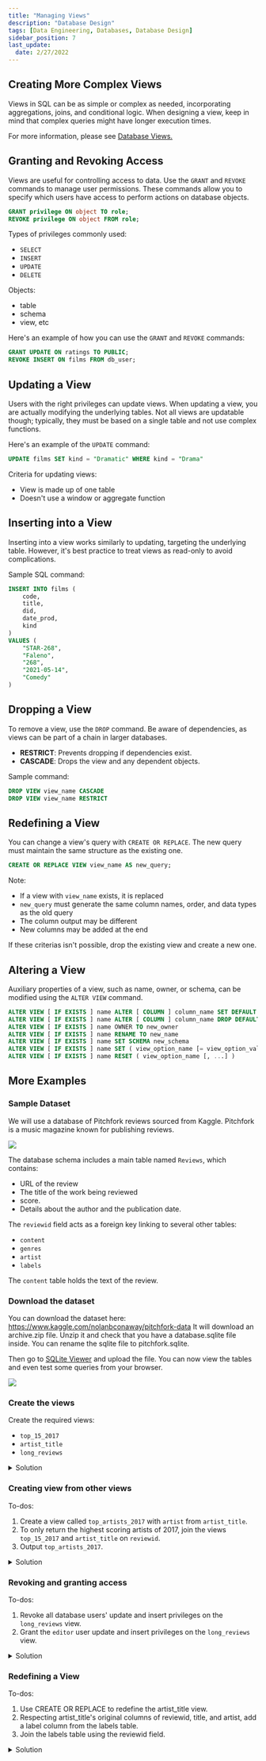 ```yaml
---
title: "Managing Views"
description: "Database Design"
tags: [Data Engineering, Databases, Database Design]
sidebar_position: 7
last_update:
  date: 2/27/2022
---
```



## Creating More Complex Views

Views in SQL can be as simple or complex as needed, incorporating aggregations, joins, and conditional logic. When designing a view, keep in mind that complex queries might have longer execution times.

For more information, please see [Database Views.](./006-Database-Views.md)

## Granting and Revoking Access

Views are useful for controlling access to data. Use the `GRANT` and `REVOKE` commands to manage user permissions. These commands allow you to specify which users have access to perform actions on database objects.

```sql
GRANT privilege ON object TO role;
REVOKE privilege ON object FROM role;
```

Types of privileges commonly used:

- `SELECT`
- `INSERT`
- `UPDATE`
- `DELETE`

Objects:

- table 
- schema 
- view, etc

Here's an example of how you can use the `GRANT` and `REVOKE` commands:

```sql
GRANT UPDATE ON ratings TO PUBLIC;
REVOKE INSERT ON films FROM db_user;
```

## Updating a View

Users with the right privileges can update views. When updating a view, you are actually modifying the underlying tables. Not all views are updatable though; typically, they must be based on a single table and not use complex functions.

Here's an example of the `UPDATE` command:

```sql
UPDATE films SET kind = "Dramatic" WHERE kind = "Drama"
```

Criteria for updating views:

- View is made up of one table 
- Doesn't use a window or aggregate function


## Inserting into a View    

Inserting into a view works similarly to updating, targeting the underlying table. However, it's best practice to treat views as read-only to avoid complications.

Sample SQL command:

```sql
INSERT INTO films (
    code,
    title,
    did,
    date_prod,
    kind 
)
VALUES (
    "STAR-268",
    "Faleno",
    "268",
    "2021-05-14",
    "Comedy"
) 
```

## Dropping a View

To remove a view, use the `DROP` command. Be aware of dependencies, as views can be part of a chain in larger databases.

  - **RESTRICT**: Prevents dropping if dependencies exist.
  - **CASCADE**: Drops the view and any dependent objects.

Sample command:

```sql
DROP VIEW view_name CASCADE
DROP VIEW view_name RESTRICT
```

## Redefining a View

You can change a view's query with `CREATE OR REPLACE`. The new query must maintain the same structure as the existing one. 
```sql
CREATE OR REPLACE VIEW view_name AS new_query;
```

Note: 

- If a view with `view_name` exists, it is replaced
- `new_query` must generate the same column names, order, and data types as the old query
- The column output may be different
- New columns may be added at the end

If these criterias isn't possible, drop the existing view and create a new one.


## Altering a View

Auxiliary properties of a view, such as name, owner, or schema, can be modified using the `ALTER VIEW` command.

```sql
ALTER VIEW [ IF EXISTS ] name ALTER [ COLUMN ] column_name SET DEFAULT expression
ALTER VIEW [ IF EXISTS ] name ALTER [ COLUMN ] column_name DROP DEFAULT
ALTER VIEW [ IF EXISTS ] name OWNER TO new_owner
ALTER VIEW [ IF EXISTS ] name RENAME TO new_name
ALTER VIEW [ IF EXISTS ] name SET SCHEMA new_schema
ALTER VIEW [ IF EXISTS ] name SET ( view_option_name [= view_option_value] [,...] )
ALTER VIEW [ IF EXISTS ] name RESET ( view_option_name [, ...] )
```


## More Examples 

### Sample Dataset 

We will use a database of Pitchfork reviews sourced from Kaggle. Pitchfork is a music magazine known for publishing reviews. 

<div class='img-center'>

![](/img/docs/database-view-sample-tables-pithfork-from-kaggleeee.png)

</div>

The database schema includes a main table named `Reviews`, which contains:

- URL of the review
- The title of the work being reviewed
- score. 
- Details about the author and the publication date. 

The `reviewid` field acts as a foreign key linking to several other tables: 

- `content` 
- `genres` 
- `artist`  
- `labels`

The `content` table holds the text of the review.

### Download the dataset 

You can download the dataset here: https://www.kaggle.com/nolanbconaway/pitchfork-data
It will download an archive.zip file. Unzip it and check that you have a database.sqlite file inside. You can rename the sqlite file to pitchfork.sqlite. 

Then go to [SQLite Viewer](https://inloop.github.io/sqlite-viewer/) and upload the file.
You can now view the tables and even test some queries from your browser.

<div class='img-center'>

![](/img/docs/sqlite-view-it-online-just-upload-sqlite-file.png)

</div>

### Create the views 

Create the required views:

- `top_15_2017`
- `artist_title`
- `long_reviews`

<details>
    <summary>Solution</summary>

Create the first one:

```sql
CREATE VIEW top_15_2017 AS 
SELECT 
  reviews.reviewid,
  reviews.title,
  reviews.score
FROM reviews
WHERE (reviews.pub_year = 2017)
ORDER BY reviews.score DESC
LIMIT 15;

SELECT * FROM top_15_2017;
```

![](/img/docs/pitchfork-create-view-top_15_2017.png)


Create the second view:

```sql
CREATE VIEW artist_title AS 
SELECT 
  reviews.reviewid,
  reviews.title,
  artists.artist
FROM (
  reviews
  JOIN artists 
  ON ((
    artists.reviewid = reviews.reviewid
    ))
  );
```

Note that if you try to run view this second view using `SELECT`, it may take a long time as there are a lot of records in the table. 

```sql
SELECT * FROM artist_title; 
```

![](/img/docs/pitchfork-create-view-artist_title.png)


Create the `long_reviews` view:

```sql
CREATE VIEW  AS 

SELECT 
  content.reviewid,
  content.content
FROM content
WHERE (length(content.content) > 4000);

SELECT * FROM long_reviews; 
```

![](/img/docs/pitchfork-create-view-long_reviews.png)


</details>


### Creating view from other views

To-dos:

1. Create a view called `top_artists_2017` with `artist` from `artist_title`.
2. To only return the highest scoring artists of 2017, join the views `top_15_2017` and `artist_title` on `reviewid`.
3. Output `top_artists_2017`.

<details>
    <summary>Solution</summary>

```sql
-- Create a view with the top artists in 2017
CREATE VIEW top_artists_2017 AS 

SELECT artist_title.artist
FROM artist_title
INNER JOIN reviewid
ON top_artists_2017.reviewid = artist_title.reviewid;

-- Output the new view
SELECT * FROM top_artists_2017; 
```

![](/img/docs/pitchfork-create-view-top_artists_2017.png)

</details>


### Revoking and granting access 

To-dos:

1. Revoke all database users' update and insert privileges on the `long_reviews` view.
2. Grant the `editor` user update and insert privileges on the `long_reviews` view.


<details>
    <summary>Solution</summary>

The correct queries are:

```sql
-- Revoke everyone's update and insert privileges
REVOKE UPDATE, INSERT ON long_reviews FROM PUBLIC; 

-- Grant the editor update and insert privileges 
GRANT UPDATE, INSERT ON long_reviews TO editor;  
```

</details>


### Redefining a View

To-dos:

1. Use CREATE OR REPLACE to redefine the artist_title view.
2. Respecting artist_title's original columns of reviewid, title, and artist, add a label column from the labels table.
3. Join the labels table using the reviewid field.

<details>
    <summary>Solution</summary>

The correct query is:

```sql
CREATE OR REPLACE VIEW artist_title AS

SELECT 
    reviews.reviewid, 
    reviews.title, 
    artists.artist, 
    labels.label
FROM reviews

INNER JOIN artists
ON artists.reviewid = reviews.reviewid

INNER JOIN labels
ON labels.reviewid = reviews.reviewid;

SELECT * FROM artist_title; 
```

![](/img/docs/pitchfork-redefining-view-artist_title.png)

We're able to successfully redefine the `artist_title` using the CREATE OR REPLACE statement. Note that if we want change the column orders, we will need to drop the table and create a new one with the same name.

</details>
